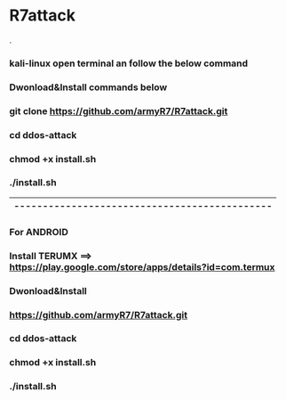 # R7attack
.
### kali-linux open terminal an follow the below command 

### Dwonload&Install commands below

### git clone https://github.com/armyR7/R7attack.git 

### cd ddos-attack

### chmod +x install.sh

### ./install.sh 
---------------------------------------------|
---------------------------------------------|
### For ANDROID 

### Install TERUMX ==> https://play.google.com/store/apps/details?id=com.termux 

### Dwonload&Install

### https://github.com/armyR7/R7attack.git 

### cd ddos-attack

### chmod +x install.sh

### ./install.sh
